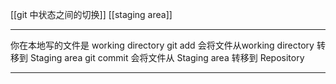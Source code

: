 [[git 中状态之间的切换]]
[[staging area]]
___
你在本地写的文件是 working directory
git add 会将文件从working directory 转移到 Staging area
git commit 会将文件从 Staging area 转移到 Repository
___
